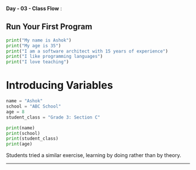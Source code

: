 **Day - 03 - Class Flow** :

## Run Your First Program

```python
print("My name is Ashok")
print("My age is 35")
print("I am a software architect with 15 years of experience")
print("I like programming languages")
print("I love teaching")
```

# Introducing Variables
```python
name = "Ashok"
school = "ABC School"
age = 8
student_class = "Grade 3: Section C"

print(name)
print(school)
print(student_class)
print(age)
```
Students tried a similar exercise, learning by doing rather than by theory.

---